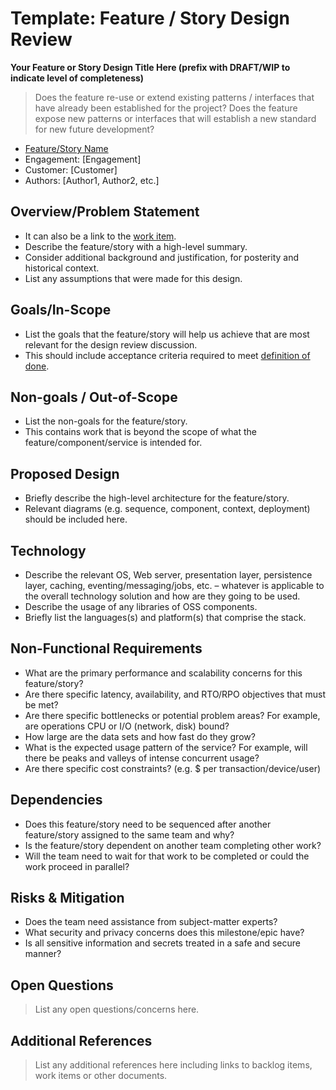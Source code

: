 # Template: Feature / Story Design Review

**Your Feature or Story Design Title Here (prefix with DRAFT/WIP to indicate level of completeness)**

> Does the feature re-use or extend existing patterns / interfaces that have already been established for the project?
> Does the feature expose new patterns or interfaces that will establish a new standard for new future development?

* [Feature/Story Name](http://link-to-feature-or-story-work-item)
* Engagement: [Engagement]
* Customer: [Customer]
* Authors: [Author1, Author2, etc.]

## Overview/Problem Statement

* It can also be a link to the [work item](http://link-to-feature-or-story-work-item).
* Describe the feature/story with a high-level summary.
* Consider additional background and justification, for posterity and historical context.
* List any assumptions that were made for this design.

## Goals/In-Scope

* List the goals that the feature/story will help us achieve that are most relevant for the design review discussion.
* This should include acceptance criteria required to meet [definition of done](../../../../agile-development/advanced-topics/team-agreements/definition-of-done.md).

## Non-goals / Out-of-Scope

* List the non-goals for the feature/story.
* This contains work that is beyond the scope of what the feature/component/service is intended for.

## Proposed Design

* Briefly describe the high-level architecture for the feature/story.
* Relevant diagrams (e.g. sequence, component, context, deployment) should be included here.

## Technology

* Describe the relevant OS, Web server, presentation layer, persistence layer, caching, eventing/messaging/jobs, etc. – whatever is applicable to the overall technology solution and how are they going to be used.
* Describe the usage of any libraries of OSS components.
* Briefly list the languages(s) and platform(s) that comprise the stack.

## Non-Functional Requirements

* What are the primary performance and scalability concerns for this feature/story?
* Are there specific latency, availability, and RTO/RPO objectives that must be met?
* Are there specific bottlenecks or potential problem areas? For example, are operations CPU or I/O (network, disk) bound?
* How large are the data sets and how fast do they grow?
* What is the expected usage pattern of the service? For example, will there be peaks and valleys of intense concurrent usage?
* Are there specific cost constraints? (e.g. $ per transaction/device/user)

## Dependencies

* Does this feature/story need to be sequenced after another feature/story assigned to the same team and why?
* Is the feature/story dependent on another team completing other work?
* Will the team need to wait for that work to be completed or could the work proceed in parallel?

## Risks & Mitigation

* Does the team need assistance from subject-matter experts?
* What security and privacy concerns does this milestone/epic have?
* Is all sensitive information and secrets treated in a safe and secure manner?

## Open Questions

> List any open questions/concerns here.

## Additional References

> List any additional references here including links to backlog items, work items or other documents.
